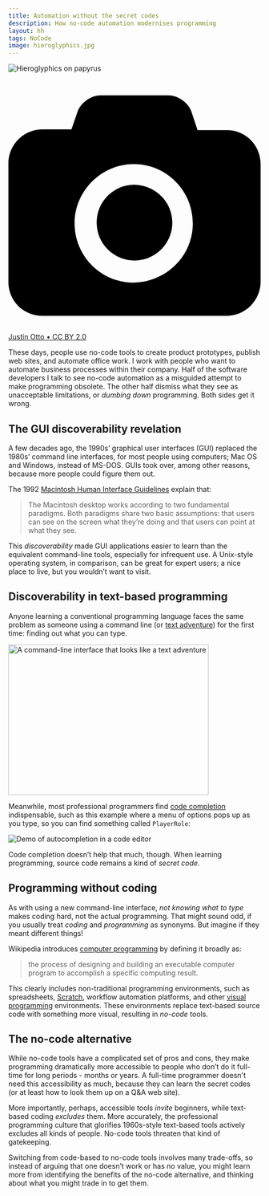 ```yaml
---
title: Automation without the secret codes
description: How no-code automation modernises programming
layout: hh
tags: NoCode
image: hieroglyphics.jpg
---
```


![Hieroglyphics on papyrus](hieroglyphics.jpg)

<a class="unsplash" href="https://www.flickr.com/photos/8604504@N03/44423410540" rel="noopener noreferrer" title="Photo by Justin Otto"><span><svg xmlns="http://www.w3.org/2000/svg" viewBox="0 0 32 32"><title>unsplash-logo</title><path d="M20.8 18.1c0 2.7-2.2 4.8-4.8 4.8s-4.8-2.1-4.8-4.8c0-2.7 2.2-4.8 4.8-4.8 2.7.1 4.8 2.2 4.8 4.8zm11.2-7.4v14.9c0 2.3-1.9 4.3-4.3 4.3h-23.4c-2.4 0-4.3-1.9-4.3-4.3v-15c0-2.3 1.9-4.3 4.3-4.3h3.7l.8-2.3c.4-1.1 1.7-2 2.9-2h8.6c1.2 0 2.5.9 2.9 2l.8 2.4h3.7c2.4 0 4.3 1.9 4.3 4.3zm-8.6 7.5c0-4.1-3.3-7.5-7.5-7.5-4.1 0-7.5 3.4-7.5 7.5s3.3 7.5 7.5 7.5c4.2-.1 7.5-3.4 7.5-7.5z"></path></svg></span><span>Justin Otto • CC BY 2.0</span></a>

These days, people use no-code tools to create product prototypes, publish web sites, and automate office work.
I work with people who want to automate business processes within their company.
Half of the software developers I talk to see no-code automation as a misguided attempt to make programming obsolete.
The other half dismiss what they see as unacceptable limitations, or _dumbing down_ programming.
Both sides get it wrong.

## The GUI discoverability revelation

A few decades ago, the 1990s’ graphical user interfaces (GUI) replaced the 1980s’ command line interfaces, for most people using computers;
Mac OS and Windows, instead of MS-DOS.
GUIs took over, among other reasons, because more people could figure them out.

The 1992 [Macintosh Human Interface Guidelines](https://dl.acm.org/doi/book/10.5555/573097) explain that:

> The Macintosh desktop works according to two fundamental paradigms.
> Both paradigms share two basic assumptions:
> that users can see on the screen what they’re doing and 
> that users can point at what they see.

This _discoverability_ made GUI applications easier to learn than the equivalent command-line tools, especially for infrequent use.
A Unix-style operating system, in comparison, can be great for expert users;
a nice place to live, but you wouldn’t want to visit.

## Discoverability in text-based programming

Anyone learning a conventional programming language faces the same problem as someone using a command line (or 
[text adventure](https://en.wikipedia.org/wiki/Interactive_fiction)) for the first time:
finding out what you can type.

<img src="/picture/illustration/black_cave.gif" style="width:400px; height:300px;
image-rendering: optimizeSpeed; image-rendering: -moz-crisp-edges; image-rendering: -o-crisp-edges; image-rendering: -webkit-optimize-contrast; image-rendering: pixelated; image-rendering: optimize-contrast; -ms-interpolation-mode: nearest-neighbor;" alt="A command-line interface that looks like a text adventure">

Meanwhile, most professional programmers find 
[code completion](https://en.wikipedia.org/wiki/Autocomplete) indispensable,
such as this example where a menu of options pops up as you type, so you can find something called `PlayerRole`:

![Demo of autocompletion in a code editor](code-autocompletion.gif)

Code completion doesn’t help that much, though.
When learning programming, source code remains a kind of _secret code_.

## Programming without coding

As with using a new command-line interface, _not knowing what to type_ makes coding hard, not the actual programming.
That might sound odd, if you usually treat _coding_ and _programming_ as synonyms.
But imagine if they meant different things!

Wikipedia introduces [computer programming](https://en.wikipedia.org/wiki/Computer_programming)
by defining it broadly as:

> the process of designing and building an executable computer program to accomplish a specific computing result.

This clearly includes non-traditional programming environments, such as spreadsheets, 
[Scratch](https://en.wikipedia.org/wiki/Scratch_(programming_language)), 
workflow automation platforms, and other 
[visual programming](https://en.wikipedia.org/wiki/Visual_programming_language) environments.
These environments replace text-based source code with something more visual, resulting in _no-code_ tools.

## The no-code alternative

While no-code tools have a complicated set of pros and cons, they make programming dramatically more accessible to people who don’t do it full-time for long periods - months or years.
A full-time programmer doesn't need this accessibility as much, because they can learn the secret codes
(or at least how to look them up on a Q&A web site).

More importantly, perhaps, accessible tools _invite_ beginners, while text-based coding _excludes_ them.
More accurately, the professional programming culture that glorifies 1960s-style text-based tools actively excludes all kinds of people.
No-code tools threaten that kind of gatekeeping.

Switching from code-based to no-code tools involves many trade-offs, so instead of arguing that one doesn’t work or has no value, you might learn more from identifying the benefits of the no-code alternative, and thinking about what you might trade in to get them.
